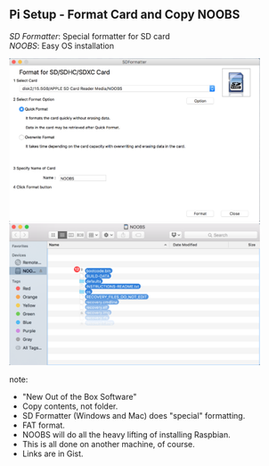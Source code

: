 ## Pi Setup - Format Card and Copy NOOBS

*SD Formatter*: Special formatter for SD card  
*NOOBS*: Easy OS installation

<div>
    <div style="display: inline-block">
        <img src="resources/sd-formatter.png" width="450">
    </div>
    <div style="display: inline-block">
        <img src="resources/noobs-copy-files.png" width="450">
    </div>
</div>

note:
- "New Out of the Box Software"
- Copy contents, not folder.
- SD Formatter (Windows and Mac) does "special" formatting.
- FAT format.
- NOOBS will do all the heavy lifting of installing Raspbian.
- This is all done on another machine, of course.
- Links are in Gist.
